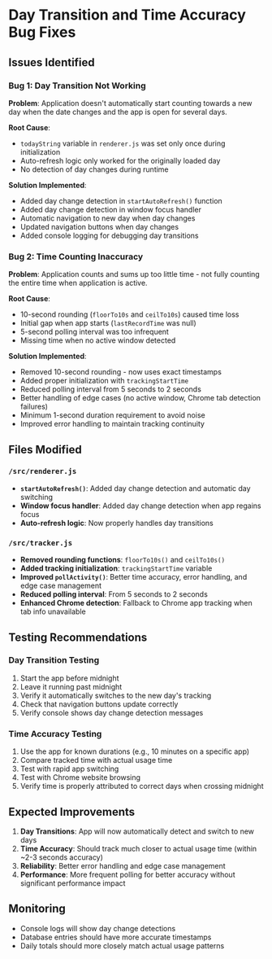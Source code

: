 # Day Transition and Time Accuracy Bug Fixes

## Issues Identified

### Bug 1: Day Transition Not Working
**Problem**: Application doesn't automatically start counting towards a new day when the date changes and the app is open for several days.

**Root Cause**: 
- `todayString` variable in `renderer.js` was set only once during initialization
- Auto-refresh logic only worked for the originally loaded day
- No detection of day changes during runtime

**Solution Implemented**:
- Added day change detection in `startAutoRefresh()` function
- Added day change detection in window focus handler  
- Automatic navigation to new day when day changes
- Updated navigation buttons when day changes
- Added console logging for debugging day transitions

### Bug 2: Time Counting Inaccuracy
**Problem**: Application counts and sums up too little time - not fully counting the entire time when application is active.

**Root Cause**:
- 10-second rounding (`floorTo10s` and `ceilTo10s`) caused time loss
- Initial gap when app starts (`lastRecordTime` was null)
- 5-second polling interval was too infrequent
- Missing time when no active window detected

**Solution Implemented**:
- Removed 10-second rounding - now uses exact timestamps
- Added proper initialization with `trackingStartTime`
- Reduced polling interval from 5 seconds to 2 seconds
- Better handling of edge cases (no active window, Chrome tab detection failures)
- Minimum 1-second duration requirement to avoid noise
- Improved error handling to maintain tracking continuity

## Files Modified

### `/src/renderer.js`
- **`startAutoRefresh()`**: Added day change detection and automatic day switching
- **Window focus handler**: Added day change detection when app regains focus
- **Auto-refresh logic**: Now properly handles day transitions

### `/src/tracker.js`
- **Removed rounding functions**: `floorTo10s()` and `ceilTo10s()` 
- **Added tracking initialization**: `trackingStartTime` variable
- **Improved `pollActivity()`**: Better time accuracy, error handling, and edge case management
- **Reduced polling interval**: From 5 seconds to 2 seconds
- **Enhanced Chrome detection**: Fallback to Chrome app tracking when tab info unavailable

## Testing Recommendations

### Day Transition Testing
1. Start the app before midnight
2. Leave it running past midnight
3. Verify it automatically switches to the new day's tracking
4. Check that navigation buttons update correctly
5. Verify console shows day change detection messages

### Time Accuracy Testing
1. Use the app for known durations (e.g., 10 minutes on a specific app)
2. Compare tracked time with actual usage time
3. Test with rapid app switching
4. Test with Chrome website browsing
5. Verify time is properly attributed to correct days when crossing midnight

## Expected Improvements

1. **Day Transitions**: App will now automatically detect and switch to new days
2. **Time Accuracy**: Should track much closer to actual usage time (within ~2-3 seconds accuracy)
3. **Reliability**: Better error handling and edge case management
4. **Performance**: More frequent polling for better accuracy without significant performance impact

## Monitoring

- Console logs will show day change detections
- Database entries should have more accurate timestamps
- Daily totals should more closely match actual usage patterns
